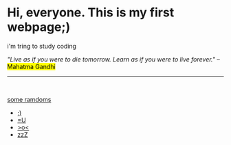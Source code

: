 <!DOCTYPE html>
<html>
<head>

<title> <strong>Yiran Wang </strong> </title>
</head>


<body>
<h1>Hi, everyone. This is my first webpage;)</h1>
<p>i'm tring to study coding </p>
  <em> "Live as if you were to die tomorrow. Learn as if you were to live forever." </em> – <mark> Mahatma Gandhi </mark>
  
<hr>
<a href="https://www.awwwards.com/inspiration/audio-reactive-visual-intrusion-voices-of-alice"
  title=”One of the inspirational web design pages”>
<br>
  
  <p>some ramdoms</p>
  <ul>
  <li>;) </li>
  <li>=U </li>
  <li> >o< </li>
  <li> zzZ </li>
  </ul>
    
</body>
</html>
